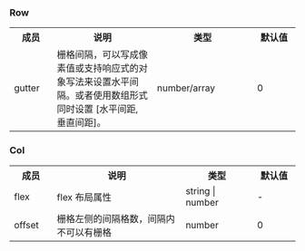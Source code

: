 ### Row

<table>
  <tbody>
    <tr>
      <th  width="15%">成员</th><th width="35%">说明</th><th width="35%">类型</th><th width="15%">默认值</th>
    </tr>
    <tr>
      <td width="15%">gutter</td><td width="35%">栅格间隔，可以写成像素值或支持响应式的对象写法来设置水平间隔。或者使用数组形式同时设置 [水平间距, 垂直间距]。</td><td width="35%">number/array</td><td width="15%">0</td>
    </tr>
  </tbody>
</table>

### Col

<table>
  <tbody>
    <tr>
      <th  width="15%">成员</th><th width="45%">说明</th><th width="25%">类型</th><th width="15%">默认值</th>
    </tr>
    <tr>
      <td width="15%">flex</td><td width="45%">flex 布局属性</td><td width="25%">string | number</td><td width="15%">-</td>
    </tr>
    <tr>
      <td width="15%">offset</td><td width="45%">栅格左侧的间隔格数，间隔内不可以有栅格</td><td width="25%">number</td><td width="15%">0</td>
    </tr>
  </tbody>
</table>
